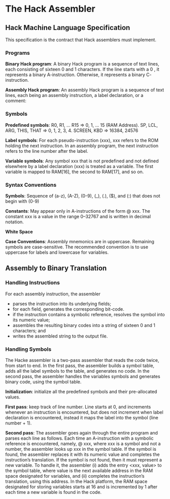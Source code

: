 # The Hack Assembler 

## Hack Machine Language Specification

This specification is the contract that Hack assemblers must implement. 

### Programs 

**Binary Hack program**: A binary Hack program is a sequence of text lines,
each consisting of sixteen 0 and 1 characters. If the line starts with a 0 , it
represents a binary A-instruction. Otherwise, it represents a binary C-
instruction.

**Assembly Hack program**: An assembly Hack program is a sequence of
text lines, each being an assembly instruction, a label declaration, or a
comment:

### Symbols 

**Predefined symbols**: R0, R1, ... R15 => 0, 1, ... 15 (RAM Address). SP, LCL, ARG, THIS, THAT => 0, 1, 2, 3, 4. SCREEN, KBD => 16384, 24576

**Label symbols**: For each pseudo-instruction (xxx), xxx refers to the ROM holding the next instruction. In an assembly program, the next instruction refers to the line number after the label. 

**Variable symbols**: Any symbol xxx that is not predefined and not defined elsewhere by a label declaration (xxx) is treated as a variable. The first variable is mapped to RAM[16], the second to RAM[17], and so on. 

### Syntax Conventions 

**Symbols**: Sequence of (a-z), (A-Z), (0-9), (_), (.), ($), and (:) that does not begin with (0-9)

**Constants**: May appear only in A-instructions of the form @ xxx. The
constant xxx is a value in the range 0–32767 and is written in decimal
notation.

**White Space**

**Case Conventions**: Assembly mnemonics are in uppercase. Remaining symbols are case-sensitive. The recommended convention is to use uppercase for labels and lowercase for variables. 

## Assembly to Binary Translation 

### Handling Instructions 
For each assembly instruction, the assembler 

* parses the instruction into its underlying fields; 
* for each field, generates the corresponding bit-code. 
* if the instruction contains a symbolic reference, resolves the symbol into its numeric value;
* assembles the resulting binary codes into a string of sixteen 0 and 1 characters; and
* writes the assembled string to the output file. 

### Handling Symbols 
The Hacke assembler is a two-pass assembler that reads the code twice, from start to end. In the first pass, the assembler builds a symbol table, adds all the label symbols to the table, and generates no code. In the second pass, the assembler handles the variables symbols and generates binary code, using the symbol table. 

**Initialization**: initialize all the predefined symbols and their pre-allocated values. 

**First pass**: keep track of line number. Line starts at 0, and increments whenever an instruction is encountered, but does not increment when label declaration is encountered, instead it maps the label into the symbol (line number + 1). 

**Second pass**: The assembler goes again through the entire program and
parses each line as follows. Each time an A-instruction with a symbolic
reference is encountered, namely, @ xxx, where xxx is a symbol and not a
number, the assembler looks up xxx in the symbol table. If the symbol is
found, the assembler replaces it with its numeric value and completes the
instruction’s translation. If the symbol is not found, then it must represent a
new variable. To handle it, the assembler (i) adds the entry <xxx, value> to
the symbol table, where value is the next available address in the RAM
space designated for variables, and (ii) completes the instruction’s
translation, using this address. In the Hack platform, the RAM space
designated for storing variables starts at 16 and is incremented by 1 after
each time a new variable is found in the code.


